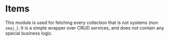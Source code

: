 # Items

This module is used for fetching every collection that is not systems (non `zmaj_`).
It is a simple wrapper over CRUD services, and does not contain any special business logic.
